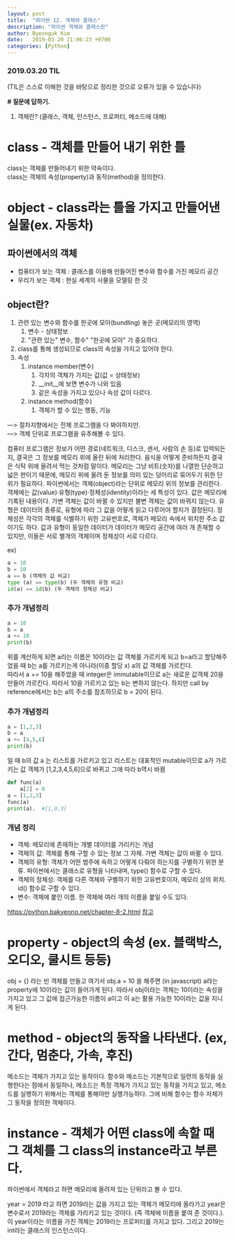 ```yaml
---
layout: post
title:  "파이썬 12. 객체와 클래스"
description: "파이썬 객체와 클래스란"
author: Byeonguk Kim
date:   2019-03-20 21:06:23 +0700
categories: [Python]
---
```


### 2019.03.20 TIL

(TIL은 스스로 이해한 것을 바탕으로 정리한 것으로 오류가 있을 수 있습니다)

**\# 질문에 답하기.**
  
1. 객체란? (클래스, 객체, 인스턴스, 프로퍼티, 메소드에 대해)


# class - 객체를 만들어 내기 위한 틀

class는 객체를 만들어내기 위한 약속이다.  
class는 객체의 속성(property)과 동작(method)을 정의한다.

# object - class라는 틀을 가지고 만들어낸 실물(ex. 자동차)

## 파이썬에서의 객체

* 컴퓨터가 보는 객체 : 클래스를 이용해 만들어진 변수와 함수를 가진 메모리 공간
* 우리가 보는 객체 : 현실 세계의 사물을 모델링 한 것
	

## object란?
1. 관련 있는 변수와 함수를 한곳에 모아(bundling) 놓은 곳(메모리의 영역) 
    1. 변수 - 상태정보
    2. "관련 있는" 변수, 함수" "한곳에 모아" 가 중요하다.
2. class를 통해 생성되므로 class의 속성을 가지고 있어야 한다.
3. 속성
    1. instance member(변수)
        1. 각자의 객체가 가지는 값(값 = 상태정보)
        2. \__init__에 보면 변수가 나와 있음
        3. 같은 속성을 가지고 있으나 속성 값이 다르다.
    2. instance method(함수)
        1. 객체가 할 수 있는 행동, 기능

—> 절차지향에서는 전체 프로그램을 다 봐야하지만.  
—> 객체 단위로 프로그램을 유추해볼 수 있다.

컴퓨터 프로그램은 정보가 어떤 경로(네트워크, 디스크, 센서, 사람의 손 등)로 입력되든지, 결국은 그 정보를 메모리 위에 올린 뒤에 처리한다. 음식을 어떻게 준비하든지 결국은 식탁 위에 올려서 먹는 것처럼 말이다. 메모리는 그냥 비트(숫자)를 나열한 단순하고 넓은 판이기 때문에, 메모리 위에 올려 둔 정보를 의미 있는 덩어리로 묶어두기 위한 단위가 필요하다. 파이썬에서는 객체(object)라는 단위로 메모리 위의 정보를 관리한다.   
객체에는 값(value)·유형(type)·정체성(identity)이라는 세 특성이 있다. 값은 메모리에 기록된 내용이다. 가변 객체는 값이 바뀔 수 있지만 불변 객체는 값이 바뀌지 않는다. 유형은 데이터의 종류로, 유형에 따라 그 값을 어떻게 읽고 다루어야 할지가 결정된다. 정체성은 각각의 객체를 식별하기 위한 고유번호로, 객체가 메모리 속에서 위치한 주소 값이기도 하다. 값과 유형이 동일한 데이터가 데이터가 메모리 공간에 여러 개 존재할 수 있지만, 이들은 서로 별개의 객체이며 정체성이 서로 다르다.  

ex)

```python
a = 10
b = 10
a == b (객체의 값 비교)
type (a) == type(b) (두 객체의 유형 비교)
id(a) == id(b) (두 객체의 정체성 비교)
```

### 추가 개념정리
```python
a = 10
b = a
a += 10
print(b) 
```
위를 계산하게 되면 a라는 이름은 10이라는 값 객체를 가르키게 되고 b=a라고 할당해주었을 때 b는 a를 가르키는게 아니라(이중 할당 x) a의 값 객체를 가르킨다.   
따라서 a += 10을 해주었을 때 integer은 immutable이므로 a는 새로운 값객체 20을 만들어 가르킨다. 따라서 10을 가르키고 있는 b는 변하지 않는다. 하지만 call by reference에서는 b는 a의 주소를 참조하므로 b = 20이 된다.

### 추가 개념정리

```python
a = [1,2,3]
b = a
a += [4,5,6]
print(b)
```

일 때 b의 값
 a 는 리스트를 가르키고 있고 리스트는 대표적인 mutable이므로  a가 가르키는 값 객체가 [1,2,3,4,5,6]으로 바뀌고 그에 따라 b역시 바뀜
 
```python
def func(a)
 	a[2] = 0
a = [1,2,3]
func(a)
print(a).  #[1,0,3]     
```
### 개념 정리
* 객체: 메모리에 존재하는 개별 데이터를 가리키는 개념
* 객체의 값: 객체를 통해 구할 수 있는 정보 그 자체. 가변 객체는 값이 바뀔 수 있다.
* 객체의 유형: 객체가 어떤 범주에 속하고 어떻게 다뤄야 하는지를 구별하기 위한 분류. 파이썬에서는 클래스로 유형을 나타내며, type() 함수로 구할 수 있다.
* 객체의 정체성: 객체를 다른 객체와 구별하기 위한 고유번호이자, 메모리 상의 위치. id() 함수로 구할 수 있다.
* 변수: 객체에 붙인 이름. 한 객체에 여러 개의 이름을 붙일 수도 있다.  

https://python.bakyeono.net/chapter-8-2.html  [참고](https://python.bakyeono.net/chapter-8-2.html)

# property - object의 속성  (ex. 블랙박스, 오디오, 쿨시트 등등)

obj = {} 라는 빈 객체를 만들고
여기서 obj.a = 10 을 해주면 (in javascript)
a라는 property에 10이라는 값이 들어가게 된다. 따라서 obj이라는 객체는 10이라는 속성을 가지고 있고 
그 값에 접근가능한 이름이 a이고 이 a는 활용 가능한 10이라는 값을 지니게 된다. 

# method - object의 동작을 나타낸다. (ex, 간다, 멈춘다, 가속, 후진)

메소드는 객체가 가지고 있는 동작이다. 함수와 메소드는 기본적으로 일련의 동작을 실행한다는 점에서 동일하나, 
메소드는 특정 객체가 가지고 있는 동작을 가지고 있고, 메소드를 실행하기 위해서는 객체를 통해야만 실행가능하다.
그에 비해 함수는 함수 자체가 그 동작을 정의한 객체이다.


# instance - 객체가 어떤 class에 속할 때 그 객체를 그 class의 instance라고 부른다.


파이썬에서 객체라고 하면 메모리에 올려져 있는 단위라고 볼 수 있다.

year = 2019 라고 하면
2019라는 값을 가지고 있는 객체가 메모리에 올라가고 
year은 변수로서 2019라는 객체를 가리키고 있는 것이다. (즉 객체에 이름을 붙여 준 것이다.).    
이 year이라는 이름을 가진 객체는  2019라는 프로퍼티를 가지고 있다.
그리고 2019는 int라는 클래스의 인스턴스이다. 

